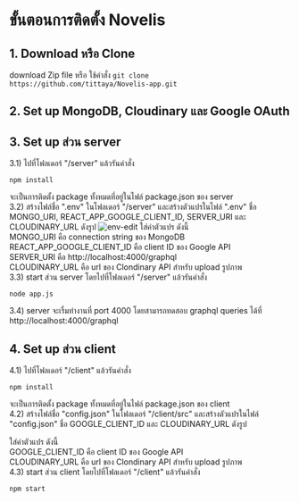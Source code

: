 # ขั้นตอนการติดตั้ง Novelis
## 1. Download หรือ Clone
download Zip file หรือ ใช้คำสั่ง `git clone https://github.com/tittaya/Novelis-app.git`
## 2. Set up MongoDB, Cloudinary และ Google OAuth
## 3. Set up ส่วน server
3.1) ไปที่โฟลเดอร์ "/server" แล้วรันคำสั่ง
```
npm install
```
จะเป็นการติดตั้ง package ทั้งหมดที่อยู่ในไฟล์ package.json ของ server<br/>
3.2) สร้างไฟล์ชื่อ ".env" ในโฟลเดอร์ "/server" และสร้างตัวแปรในไฟล์ ".env" ชื่อ MONGO_URI, REACT_APP_GOOGLE_CLIENT_ID, SERVER_URI และ CLOUDINARY_URL ดังรูป
![env-edit](https://user-images.githubusercontent.com/46591132/158824435-decf0d66-309d-4030-9ef9-8d96f887bb1f.JPG)
ใส่ค่าตัวแปร ดังนี้<br/>
MONGO_URI คือ connection string ของ MongoDB <br/>
REACT_APP_GOOGLE_CLIENT_ID คือ client ID ของ Google API<br/>
SERVER_URI คือ http://localhost:4000/graphql<br/>
CLOUDINARY_URL คือ url ของ Clondinary API สำหรับ upload รูปภาพ<br/>
3.3) start ส่วน server โดยไปที่โฟลเดอร์ "/server" แล้วรันคำสั่ง
```
node app.js
```
3.4) server จะเรื่มทำงานที่ port 4000 โดยสามารถทดสอบ graphql queries ได้ที่ http://localhost:4000/graphql
## 4. Set up ส่วน client
4.1) ไปที่โฟลเดอร์ "/client" แล้วรันคำสั่ง
```
npm install
```
จะเป็นการติดตั้ง package ทั้งหมดที่อยู่ในไฟล์ package.json ของ client<br/>
4.2) สร้างไฟล์ชื่อ "config.json" ในโฟลเดอร์ "/client/src" และสร้างตัวแปรในไฟล์ "config.json" ชื่อ GOOGLE_CLIENT_ID และ CLOUDINARY_URL ดังรูป<br/>

ใส่ค่าตัวแปร ดังนี้<br/>
GOOGLE_CLIENT_ID คือ client ID ของ Google API<br/>
CLOUDINARY_URL คือ url ของ Clondinary API สำหรับ upload รูปภาพ<br/>
4.3) start ส่วน client โดยไปที่โฟลเดอร์ "/client" แล้วรันคำสั่ง
```
npm start
```
